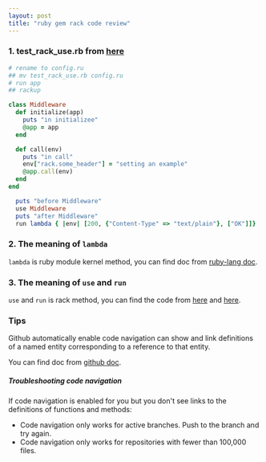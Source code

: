 ```yaml
---
layout: post
title: "ruby gem rack code review"
---
```


### 1. test_rack_use.rb from [here](https://github.com/chen172/rack/blob/master/my_own_test/test_rack_use.rb)
```ruby
# rename to config.ru
## mv test_rack_use.rb config.ru
# run app
## rackup

class Middleware
  def initialize(app)
    puts "in initializee"
    @app = app
  end

  def call(env)
    puts "in call"
    env["rack.some_header"] = "setting an example"
    @app.call(env)
  end
end

  puts "before Middleware"
  use Middleware
  puts "after Middleware"
  run lambda { |env| [200, {"Content-Type" => "text/plain"}, ["OK"]]}
  ```

### 2. The meaning of ```lambda```
```lambda``` is ruby module kernel method, you can find doc from [ruby-lang doc](https://docs.ruby-lang.org/en/master/Kernel.html#method-i-lambda).

### 3. The meaning of ```use``` and ```run```
```use``` and ```run``` is rack method, you can find the code from [here](https://github.com/chen172/rack/blob/0b8d8394382a1d82889848b5c72531e0aa9403bf/lib/rack/builder.rb#L158) and [here](https://github.com/chen172/rack/blob/0b8d8394382a1d82889848b5c72531e0aa9403bf/lib/rack/builder.rb#L183).

### Tips
Github automatically enable code navigation can show and link definitions of a named entity corresponding to a reference to that entity.

You can find doc from [github doc](https://docs.github.com/en/repositories/working-with-files/using-files/navigating-code-on-github).

##### Troubleshooting code navigation

If code navigation is enabled for you but you don't see links to the definitions of functions and methods:
* Code navigation only works for active branches. Push to the branch and try again.
* Code navigation only works for repositories with fewer than 100,000 files.
